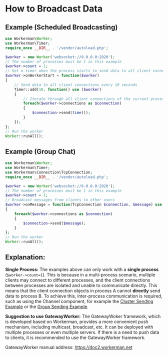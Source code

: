 # How to Broadcast Data

## Example (Scheduled Broadcasting)

```php
use Workerman\Worker;
use Workerman\Timer;
require_once __DIR__ . '/vendor/autoload.php';

$worker = new Worker('websocket://0.0.0.0:2020');
// The number of processes must be 1 in this example
$worker->count = 1;
// Set a timer when the process starts to send data to all client connections regularly
$worker->onWorkerStart = function($worker)
{
    // Send data to all client connections every 10 seconds
    Timer::add(10, function() use ($worker)
    {
        // Iterate through all client connections of the current process and send the current server time
        foreach($worker->connections as $connection)
        {
            $connection->send(time());
        }
    });
};
// Run the worker
Worker::runAll();
```

## Example (Group Chat)

```php
use Workerman\Worker;
use Workerman\Timer;
use Workerman\Connection\TcpConnection;
require_once __DIR__ . '/vendor/autoload.php';

$worker = new Worker('websocket://0.0.0.0:2020');
// The number of processes must be 1 in this example
$worker->count = 1;
// Broadcast messages from clients to other users
$worker->onMessage = function(TcpConnection $connection, $message) use ($worker)
{
    foreach($worker->connections as $connection)
    {
        $connection->send($message);
    }
};
// Run the worker
Worker::runAll();
```

## Explanation:
**Single Process:**
The examples above can only work with a **single process** (```$worker->count=1```). This is because in a multi-process scenario, multiple clients may connect to different processes, and the client connections between processes are isolated and unable to communicate directly. This means that the client connection objects in process A cannot **directly** send data to process B. To achieve this, inter-process communication is required, such as using the Channel component, for example the [Cluster Sending Example](../components/channel-examples.md) or the [Group Sending Example](../components/channel-examples2.md).

**Suggestion to use GatewayWorker:**
The GatewayWoker framework, which is developed based on Workerman, provides a more convenient push mechanism, including multicast, broadcast, etc. It can be deployed with multiple processes or even multiple servers. If there is a need to push data to clients, it is recommended to use the GatewayWorker framework.

GatewayWorker manual address: https://doc2.workerman.net
